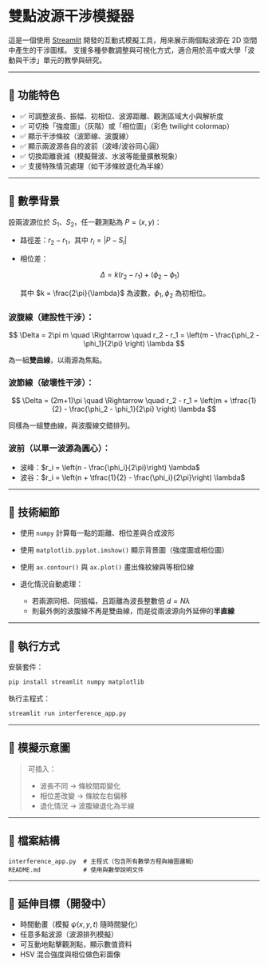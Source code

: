 # 雙點波源干涉模擬器

這是一個使用 [Streamlit](https://streamlit.io/) 開發的互動式模擬工具，用來展示兩個點波源在 2D 空間中產生的干涉圖樣。
支援多種參數調整與可視化方式，適合用於高中或大學「波動與干涉」單元的教學與研究。

---

## 🔧 功能特色

* ✅ 可調整波長、振幅、初相位、波源距離、觀測區域大小與解析度
* ✅ 可切換「強度圖」（灰階）或「相位圖」（彩色 twilight colormap）
* ✅ 顯示干涉條紋（波節線、波腹線）
* ✅ 顯示兩波源各自的波前（波峰/波谷同心圓）
* ✅ 切換距離衰減（模擬聲波、水波等能量擴散現象）
* ✅ 支援特殊情況處理（如干涉條紋退化為半線）

---

## 📐 數學背景

設兩波源位於 $S_1$、$S_2$，任一觀測點為 $P=(x, y)$：

* 路徑差：$r_2 - r_1$，其中 $r_i = |P - S_i|$
* 相位差：

  $$
  \Delta = k(r_2 - r_1) + (\phi_2 - \phi_1)
  $$

  其中 $k = \frac{2\pi}{\lambda}$ 為波數，$\phi_1, \phi_2$ 為初相位。

### 波腹線（建設性干涉）：

$$
\Delta = 2\pi m \quad \Rightarrow \quad r_2 - r_1 = \left(m - \frac{\phi_2 - \phi_1}{2\pi} \right) \lambda
$$

為一組**雙曲線**，以兩源為焦點。

### 波節線（破壞性干涉）：

$$
\Delta = (2m+1)\pi \quad \Rightarrow \quad r_2 - r_1 = \left(m + \tfrac{1}{2} - \frac{\phi_2 - \phi_1}{2\pi} \right) \lambda
$$

同樣為一組雙曲線，與波腹線交錯排列。

### 波前（以單一波源為圓心）：

* 波峰：$r_i = \left(n - \frac{\phi_i}{2\pi}\right) \lambda$
* 波谷：$r_i = \left(n + \tfrac{1}{2} - \frac{\phi_i}{2\pi}\right) \lambda$

---

## 🎯 技術細節

* 使用 `numpy` 計算每一點的距離、相位差與合成波形
* 使用 `matplotlib.pyplot.imshow()` 顯示背景圖（強度圖或相位圖）
* 使用 `ax.contour()` 與 `ax.plot()` 畫出條紋線與等相位線
* 退化情況自動處理：

  * 若兩源同相、同振幅，且距離為波長整數倍 $d = N\lambda$
  * 則最外側的波腹線不再是雙曲線，而是從兩波源向外延伸的**半直線**

---

## 🚀 執行方式

安裝套件：

```bash
pip install streamlit numpy matplotlib
```

執行主程式：

```bash
streamlit run interference_app.py
```

---

## 📸 模擬示意圖

> 可插入：
>
> * 波長不同 → 條紋間距變化
> * 相位差改變 → 條紋左右偏移
> * 退化情況 → 波腹線退化為半線

---

## 📁 檔案結構

```
interference_app.py  # 主程式（包含所有數學方程與繪圖邏輯）
README.md            # 使用與數學說明文件
```

---

## 🧠 延伸目標（開發中）

* 時間動畫（模擬 $\psi(x, y, t)$ 隨時間變化）
* 任意多點波源（波源排列模擬）
* 可互動地點擊觀測點，顯示數值資料
* HSV 混合強度與相位做色彩圖像
